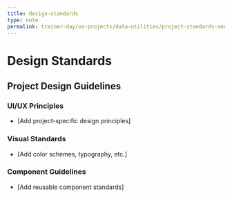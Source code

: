 ```yaml
---
title: design-standards
type: note
permalink: trainer-day/os-projects/data-utilities/project-standards-and-dev-notes/design-standards
---
```


# Design Standards

## Project Design Guidelines

### UI/UX Principles
- [Add project-specific design principles]

### Visual Standards
- [Add color schemes, typography, etc.]

### Component Guidelines
- [Add reusable component standards]